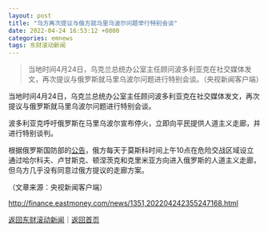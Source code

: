 ```yaml
---
layout: post
title: "乌方再次提议与俄方就马里乌波尔问题举行特别会谈"
date: 2022-04-24 16:53:12 +0800
categories: emnews
tags: 东财滚动新闻
---
```

> 当地时间4月24日，乌克兰总统办公室主任顾问波多利亚克在社交媒体发文，再次提议与俄罗斯就马里乌波尔问题进行特别会谈。（央视新闻客户端）

<p>当地时间4月24日，乌克兰总统办公室主任顾问波多利亚克在社交媒体发文，再次提议与俄罗斯就马里乌波尔问题进行特别会谈。</p>
 <p>波多利亚克呼吁俄罗斯在马里乌波尔宣布停火，立即向平民提供人道主义走廊，并进行特别谈判。</p>
 <p>根据俄罗斯国防部的<span id="Info.3332"><a href="http://data.eastmoney.com/notices/" class="infokey">公告</a></span>，俄方每天于莫斯科时间上午10点在危险交战区域设立通过哈尔科夫、卢甘斯克、顿涅茨克和克里米亚方向进入俄罗斯的人道主义走廊，但乌方几乎没有同意过俄方提议的走廊方案。</p><p class="em_media">（文章来源：央视新闻客户端）</p>

<http://finance.eastmoney.com/news/1351,202204242355247168.html>

[返回东财滚动新闻](//finews.withounder.com/emnews/)｜[返回首页](//finews.withounder.com/)